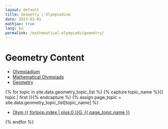 ```yaml
---
layout: default
title: Geometry | Olympiadium
date: 2022-01-01
mathjax: true
lang: ko
permalink: /mathematical-olympiads/geometry/
---
```

<h1>Geometry Content</h1>
<ul class="breadcrumb">
	<li><a href="{{ site.homeurl }}">Olympiadium</a></li> 
	<li><a href="{{ site.homeurl }}mathematical-olympiads/">Mathematical Olympiads</a></li> 
	<li><a href="{{ site.homeurl }}mathematical-olympiads/geometry/">Geometry</a></li>
</ul>
{% for topic in site.data.geometry_topic_list %}
{% capture topic_name %}{{ topic | first }}{% endcapture %}
{% assign page_topic = site.data.geometry_topic_list[topic_name] %}
  <ul class="actions fit big">
  <li><a href="{{ site.baseurl }}{{ page.permalink}}olym-{{ forloop.index | plus:0 }}g" class="button fit big">Olym {{ forloop.index | plus:0 }}G. {{ page_topic.name }}</a></li>
  </ul>
{% endfor %}
